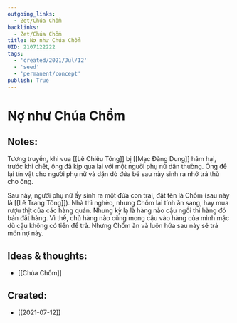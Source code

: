 ```yaml
---
outgoing_links:
  - Zet/Chúa Chổm
backlinks:
  - Zet/Chúa Chổm
title: Nợ như Chúa Chổm
UID: 2107122222
tags:
  - 'created/2021/Jul/12'
  - 'seed'
  - 'permanent/concept'
publish: True
---
```

# Nợ như Chúa Chổm

## Notes:
Tương truyền, khi vua [[Lê Chiêu Tông]] bị [[Mạc Đăng Dung]] hãm hại, trước khi chết, ông đã kịp qua lại với một người phụ nữ dân thường. Ông để lại tín vật cho người phụ nữ và dặn dò đứa bé sau này sinh ra nhớ trả thù cho ông.

Sau này, người phụ nữ ấy sinh ra một đứa con trai, đặt tên là Chổm (sau này là [[Lê Trang Tông]]). Nhà thì nghèo, nhưng Chổm lại tính ăn sang, hay mua rượu thịt của các hàng quán. Nhưng kỳ lạ là hàng nào cậu ngồi thì hàng đó bán đắt hàng. Vì thế, chủ hàng nào cũng mong cậu vào hàng của mình mặc dù cậu không có tiền để trả. Nhưng Chổm ăn và luôn hứa sau này sẽ trả món nợ này.

## Ideas & thoughts:
- [[Chúa Chổm]]

## Created:
- [[2021-07-12]]
